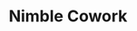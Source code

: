 ---
layout: space
title: Nimble Cowork
location: "Jaipur"
price: "Contact for Pricing"
type: Coworking Space
contact_phone: "9811130099"
contact_email: "info@nimblecowork.com"
website: "https://www.nimblecowork.com"
facility: "Private Cabins, Director Cabins, Dedicated Desks, Day Pass, Meeting & Conference Rooms, 24x7 Security, Parking"
image: "/coworking/assets/images/nimble-cowork-jaipur.webp"
description: "Nimble Cowork in C-Scheme (MI Road, Jaipur) offers a range of workspace solutions from day passes and dedicated desks to private cabins and director suites. Amenities include meeting rooms with AV equipment, biometric attendance, tight security, and ample parking—all in a prime business district for professionals and startups."
seo_keywords: "Nimble Cowork Jaipur, C-Scheme coworking, MI Road office space, private cabins Jaipur, director cabins, dedicated desks Jaipur, day pass coworking"
last_modified_at: 2025-09-08
---
